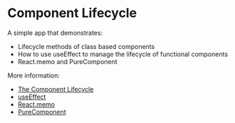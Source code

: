# Component Lifecycle

A simple app that demonstrates:
- Lifecycle methods of class based components
- How to use useEffect to manage the lifecycle of functional components
- React.memo and PureComponent

More information:
- [The Component Lifecycle](https://reactjs.org/docs/react-component.html#the-component-lifecycle)
- [useEffect](https://reactjs.org/docs/hooks-reference.html#useeffect)
- [React.memo](https://reactjs.org/docs/react-api.html#reactmemo)
- [PureComponent](https://reactjs.org/docs/react-api.html#reactpurecomponent)
